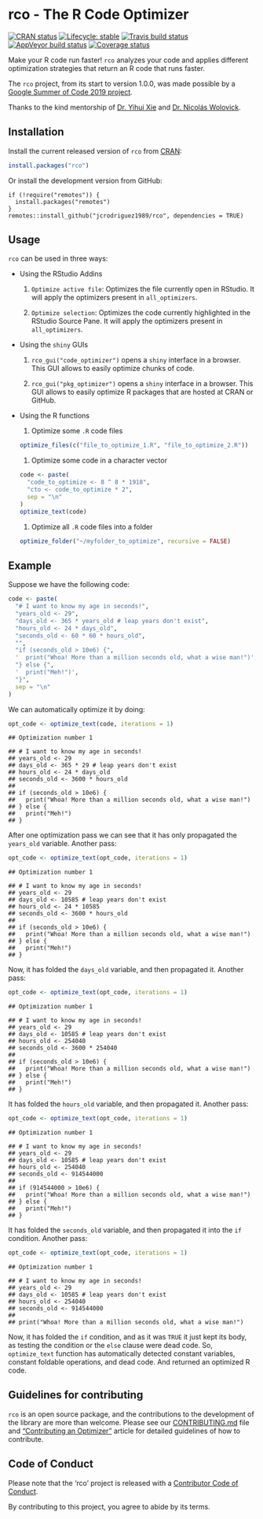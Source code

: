 
# rco - The R Code Optimizer

<!-- badges: start -->

[![CRAN
status](https://www.r-pkg.org/badges/version/rco)](https://CRAN.R-project.org/package=rco)
[![Lifecycle:
stable](https://img.shields.io/badge/lifecycle-stable-brightgreen.svg)](https://lifecycle.r-lib.org/articles/stages.html#stable)
[![Travis build
status](https://travis-ci.org/jcrodriguez1989/rco.svg?branch=master)](https://travis-ci.org/jcrodriguez1989/rco)
[![AppVeyor build
status](https://ci.appveyor.com/api/projects/status/github/jcrodriguez1989/rco?branch=master&svg=true)](https://ci.appveyor.com/project/jcrodriguez1989/rco)
[![Coverage
status](https://codecov.io/gh/jcrodriguez1989/rco/branch/master/graph/badge.svg)](https://codecov.io/github/jcrodriguez1989/rco?branch=master)
<!-- badges: end -->

Make your R code run faster! `rco` analyzes your code and applies
different optimization strategies that return an R code that runs
faster.

The `rco` project, from its start to version 1.0.0, was made possible by
a [Google Summer of Code 2019
project](https://summerofcode.withgoogle.com/archive/2019/projects/6300906386096128/).

Thanks to the kind mentorship of [Dr. Yihui Xie](https://yihui.org/en/)
and [Dr. Nicolás Wolovick](https://cs.famaf.unc.edu.ar/~nicolasw/).

## Installation

Install the current released version of `rco` from
[CRAN](https://cran.r-project.org/package=rco):

``` r
install.packages("rco")
```

Or install the development version from GitHub:

    if (!require("remotes")) {
      install.packages("remotes")
    }
    remotes::install_github("jcrodriguez1989/rco", dependencies = TRUE)

## Usage

`rco` can be used in three ways:

-   Using the RStudio Addins

    1.  `Optimize active file`: Optimizes the file currently open in
        RStudio. It will apply the optimizers present in
        `all_optimizers`.

    2.  `Optimize selection`: Optimizes the code currently highlighted in
        the RStudio Source Pane. It will apply the optimizers present in
        `all_optimizers`.

-   Using the `shiny` GUIs

    1.  `rco_gui("code_optimizer")` opens a `shiny` interface in a
        browser. This GUI allows to easily optimize chunks of code.

    2.  `rco_gui("pkg_optimizer")` opens a `shiny` interface in a
        browser. This GUI allows to easily optimize R packages that are
        hosted at CRAN or GitHub.

-   Using the R functions

    1.  Optimize some `.R` code files

    ``` r
    optimize_files(c("file_to_optimize_1.R", "file_to_optimize_2.R"))
    ```

    1.  Optimize some code in a character vector

    ``` r
    code <- paste(
      "code_to_optimize <- 8 ^ 8 * 1918",
      "cto <- code_to_optimize * 2",
      sep = "\n"
    )
    optimize_text(code)
    ```

    1.  Optimize all `.R` code files into a folder

    ``` r
    optimize_folder("~/myfolder_to_optimize", recursive = FALSE)
    ```

## Example

Suppose we have the following code:

``` r
code <- paste(
  "# I want to know my age in seconds!",
  "years_old <- 29",
  "days_old <- 365 * years_old # leap years don't exist",
  "hours_old <- 24 * days_old",
  "seconds_old <- 60 * 60 * hours_old",
  "",
  "if (seconds_old > 10e6) {",
  '  print("Whoa! More than a million seconds old, what a wise man!")',
  "} else {",
  '  print("Meh!")',
  "}",
  sep = "\n"
)
```

We can automatically optimize it by doing:

``` r
opt_code <- optimize_text(code, iterations = 1)
```

    ## Optimization number 1

    ## # I want to know my age in seconds!
    ## years_old <- 29
    ## days_old <- 365 * 29 # leap years don't exist
    ## hours_old <- 24 * days_old
    ## seconds_old <- 3600 * hours_old
    ## 
    ## if (seconds_old > 10e6) {
    ##   print("Whoa! More than a million seconds old, what a wise man!")
    ## } else {
    ##   print("Meh!")
    ## }

After one optimization pass we can see that it has only propagated the
`years_old` variable. Another pass:

``` r
opt_code <- optimize_text(opt_code, iterations = 1)
```

    ## Optimization number 1

    ## # I want to know my age in seconds!
    ## years_old <- 29
    ## days_old <- 10585 # leap years don't exist
    ## hours_old <- 24 * 10585
    ## seconds_old <- 3600 * hours_old
    ## 
    ## if (seconds_old > 10e6) {
    ##   print("Whoa! More than a million seconds old, what a wise man!")
    ## } else {
    ##   print("Meh!")
    ## }

Now, it has folded the `days_old` variable, and then propagated it.
Another pass:

``` r
opt_code <- optimize_text(opt_code, iterations = 1)
```

    ## Optimization number 1

    ## # I want to know my age in seconds!
    ## years_old <- 29
    ## days_old <- 10585 # leap years don't exist
    ## hours_old <- 254040
    ## seconds_old <- 3600 * 254040
    ## 
    ## if (seconds_old > 10e6) {
    ##   print("Whoa! More than a million seconds old, what a wise man!")
    ## } else {
    ##   print("Meh!")
    ## }

It has folded the `hours_old` variable, and then propagated it. Another
pass:

``` r
opt_code <- optimize_text(opt_code, iterations = 1)
```

    ## Optimization number 1

    ## # I want to know my age in seconds!
    ## years_old <- 29
    ## days_old <- 10585 # leap years don't exist
    ## hours_old <- 254040
    ## seconds_old <- 914544000
    ## 
    ## if (914544000 > 10e6) {
    ##   print("Whoa! More than a million seconds old, what a wise man!")
    ## } else {
    ##   print("Meh!")
    ## }

It has folded the `seconds_old` variable, and then propagated it into
the `if` condition. Another pass:

``` r
opt_code <- optimize_text(opt_code, iterations = 1)
```

    ## Optimization number 1

    ## # I want to know my age in seconds!
    ## years_old <- 29
    ## days_old <- 10585 # leap years don't exist
    ## hours_old <- 254040
    ## seconds_old <- 914544000
    ## 
    ## print("Whoa! More than a million seconds old, what a wise man!")

Now, it has folded the `if` condition, and as it was `TRUE` it just kept
its body, as testing the condition or the `else` clause were dead code.
So, `optimize_text` function has automatically detected constant
variables, constant foldable operations, and dead code. And returned an
optimized R code.

## Guidelines for contributing

`rco` is an open source package, and the contributions to the
development of the library are more than welcome. Please see our
[CONTRIBUTING.md](https://github.com/jcrodriguez1989/rco/blob/master/.github/CONTRIBUTING.md)
file and [“Contributing an
Optimizer”](https://jcrodriguez1989.github.io/rco/articles/contributing-an-optimizer.html)
article for detailed guidelines of how to contribute.

## Code of Conduct

Please note that the ‘rco’ project is released with a [Contributor Code
of
Conduct](https://github.com/jcrodriguez1989/rco/blob/master/CODE_OF_CONDUCT.md).

By contributing to this project, you agree to abide by its terms.
